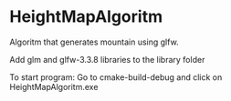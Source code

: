 # HeightMapAlgoritm
Algoritm that generates mountain using glfw.

Add glm and glfw-3.3.8 libraries to the library folder

To start program:
	Go to cmake-build-debug and click on HeightMapAlgoritm.exe
